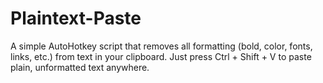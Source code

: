 # Plaintext-Paste
A simple AutoHotkey script that removes all formatting (bold, color, fonts, links, etc.) from text in your clipboard. Just press Ctrl + Shift + V to paste plain, unformatted text anywhere.
